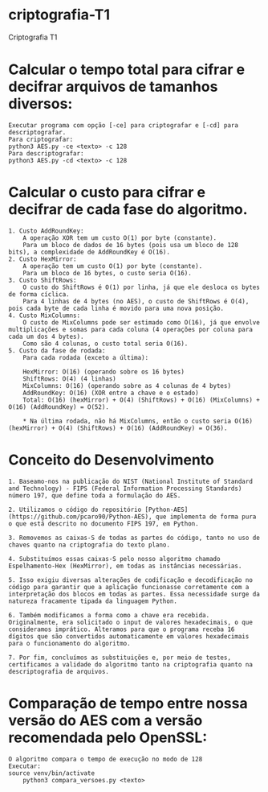 # criptografia-T1
Criptografia T1

# Calcular o tempo total para cifrar e decifrar arquivos de tamanhos diversos:
    Executar programa com opção [-ce] para criptografar e [-cd] para descriptografar.
    Para criptografar:
    python3 AES.py -ce <texto> -c 128
    Para descriptografar:
    python3 AES.py -cd <texto> -c 128


# Calcular o custo para cifrar e decifrar de cada fase do algoritmo.
    1. Custo AddRoundKey:
        A operação XOR tem um custo O(1) por byte (constante).
        Para um bloco de dados de 16 bytes (pois usa um bloco de 128 bits), a complexidade de AddRoundKey é O(16).
    2. Custo HexMirror:
        A operação tem um custo O(1) por byte (constante).
        Para um bloco de 16 bytes, o custo seria O(16).
    3. Custo ShiftRows:
        O custo do ShiftRows é O(1) por linha, já que ele desloca os bytes de forma cíclica.
        Para 4 linhas de 4 bytes (no AES), o custo de ShiftRows é O(4), pois cada byte de cada linha é movido para uma nova posição.
    4. Custo MixColumns:
        O custo de MixColumns pode ser estimado como O(16), já que envolve multiplicações e somas para cada coluna (4 operações por coluna para cada um dos 4 bytes).
        Como são 4 colunas, o custo total seria O(16).
    5. Custo da fase de rodada:
        Para cada rodada (exceto a última):

        HexMirror: O(16) (operando sobre os 16 bytes)
        ShiftRows: O(4) (4 linhas)
        MixColumns: O(16) (operando sobre as 4 colunas de 4 bytes)
        AddRoundKey: O(16) (XOR entre a chave e o estado)
        Total: O(16) (hexMirror) + O(4) (ShiftRows) + O(16) (MixColumns) + O(16) (AddRoundKey) = O(52).

        * Na última rodada, não há MixColumns, então o custo seria O(16) (hexMirror) + O(4) (ShiftRows) + O(16) (AddRoundKey) = O(36).

# Conceito do Desenvolvimento

    1. Baseamo-nos na publicação do NIST (National Institute of Standard and Technology) - FIPS (Federal Information Processing Standards) número 197, que define toda a formulação do AES.

    2. Utilizamos o código do repositório [Python-AES](https://github.com/pcaro90/Python-AES), que implementa de forma pura o que está descrito no documento FIPS 197, em Python.

    3. Removemos as caixas-S de todas as partes do código, tanto no uso de chaves quanto na criptografia do texto plano.

    4. Substituímos essas caixas-S pelo nosso algoritmo chamado Espelhamento-Hex (HexMirror), em todas as instâncias necessárias.

    5. Isso exigiu diversas alterações de codificação e decodificação no código para garantir que a aplicação funcionasse corretamente com a interpretação dos blocos em todas as partes. Essa necessidade surge da natureza fracamente tipada da linguagem Python.

    6. Também modificamos a forma como a chave era recebida. Originalmente, era solicitado o input de valores hexadecimais, o que consideramos imprático. Alteramos para que o programa receba 16 dígitos que são convertidos automaticamente em valores hexadecimais para o funcionamento do algoritmo.

    7. Por fim, concluímos as substituições e, por meio de testes, certificamos a validade do algoritmo tanto na criptografia quanto na descriptografia de arquivos.



# Comparação de tempo entre nossa versão do AES com a versão recomendada pelo OpenSSL:
    O algoritmo compara o tempo de execução no modo de 128
    Executar:
	source venv/bin/activate
        python3 compara_versoes.py <texto>
